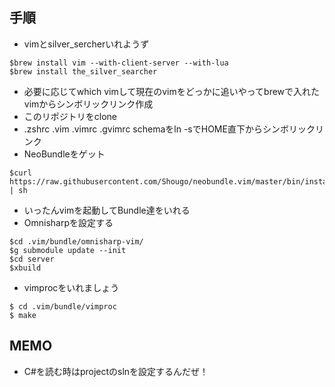 
## 手順

- vimとsilver_sercherいれようず

```
$brew install vim --with-client-server --with-lua
$brew install the_silver_searcher
```

- 必要に応じてwhich vimして現在のvimをどっかに追いやってbrewで入れたvimからシンボリックリンク作成
- このリポジトリをclone
- .zshrc .vim .vimrc .gvimrc schemaをln -sでHOME直下からシンボリックリンク
- NeoBundleをゲット

```
$curl https://raw.githubusercontent.com/Shougo/neobundle.vim/master/bin/install.sh | sh
```

- いったんvimを起動してBundle達をいれる
- Omnisharpを設定する

```
$cd .vim/bundle/omnisharp-vim/
$g submodule update --init
$cd server
$xbuild
```

- vimprocをいれましょう

```
$ cd .vim/bundle/vimproc
$ make
```

## MEMO

- C#を読む時はprojectのslnを設定するんだぜ！

